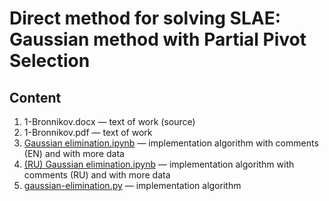 # Direct method for solving SLAE: Gaussian method with Partial Pivot Selection

## Content
1. 1-Bronnikov.docx — text of work (source)
1. 1-Bronnikov.pdf — text of work
1. [Gaussian elimination.ipynb](./Gaussian%20elimination.ipynb) — implementation algorithm with comments (EN) and with more data
1. [(RU) Gaussian elimination.ipynb](./(RU)%20Gaussian%20elimination.ipynb) — implementation algorithm with comments (RU) and with more data
1. [gaussian-elimination.py](./gaussian-elimination.py) — implementation algorithm
